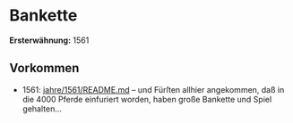 # Bankette

**Ersterwähnung:** 1561

## Vorkommen
- 1561: [jahre/1561/README.md](../jahre/1561/README.md) – und Fürſten allhier
angekommen, daß in die 4000 Pferde einfuriert worden,
haben große Bankette und Spiel gehalten...
